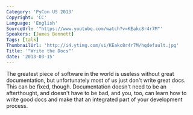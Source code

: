 ```yaml
---
Category: 'PyCon US 2013'
Copyright: 'CC'
Language: 'English'
SourceUrl: '"https://www.youtube.com/watch?v=KEakc8r4r7M"'
Speakers: [James Bennett]
Tags: [talk]
ThumbnailUrl: 'http://i4.ytimg.com/vi/KEakc8r4r7M/hqdefault.jpg'
Title: '"Write the Docs"'
date: '2013-03-15'
---
```

The greatest piece of software in the world is useless without great
documentation, but unfortunately most of us just don't write great
docs. This can be fixed, though. Documentation doesn't need to be an
afterthought, and doesn't have to be bad, and you, too, can learn how
to write good docs and make that an integrated part of your
development process.
